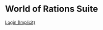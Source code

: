 # World of Rations Suite

[Login (Implicit)](https://developersworkspace.auth0.com/authorize?scope=openid%20email%20profile&response_type=token&client_id=dEzOh3cW5PUCb2H0fLUp7LH3j5Tegzd8&redirect_uri=https://worldofrations.com)